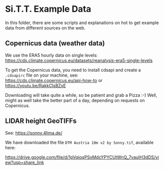 # Si.T.T. Example Data

In this folder, there are some scripts and explanations on hot to get example data from different sources on the web.


## Copernicus data (weather data)

We use the ERA5 hourly data on single levels: https://cds.climate.copernicus.eu/datasets/reanalysis-era5-single-levels

To get the Copernicus data, you need to install cdsapi and create a `.cdsapirc` file on your machine, see:  
https://cds.climate.copernicus.eu/api-how-to
or
https://youtu.be/RakkClsBZxE

Downloading will take quite a while, so be patient and grab a Pizza :-) Well, might as well take the better part of a
day, depending on requests on Copernicus.


## LIDAR height GeoTIFFs

See: https://sonny.4lima.de/

We have downloaded the file `DTM Austria 10m v2 by Sonny.tif`, available here:

https://drive.google.com/file/d/1pVqioqPSxMdcYPYCUtWnQ_7vauIH3dDS/view?usp=share_link
